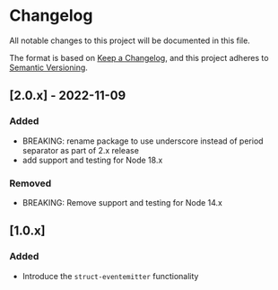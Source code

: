 # Changelog

All notable changes to this project will be documented in this file.

The format is based on [Keep a Changelog](https://keepachangelog.com/en/1.0.0/), and this project adheres to [Semantic Versioning](https://semver.org/spec/v2.0.0.html).

## [2.0.x] - 2022-11-09

### Added

- BREAKING: rename package to use underscore instead of period separator as part of 2.x release
- add support and testing for Node 18.x

### Removed

- BREAKING: Remove support and testing for Node 14.x

## [1.0.x]

### Added

- Introduce the `struct-eventemitter` functionality

